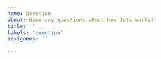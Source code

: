 ```yaml
---
name: Question
about: Have any questions about how Jets works?
title: ''
labels: 'question'
assignees: ''

---
```


<!--
The Jets issue tracker IS NOT for usage questions! Please post your question on our dedicated forum at https://community.rubyonjets.com

Also, Here are some additional options for questions http://rubyonjets.com/docs/support/ 👌

Thank you!
-->
